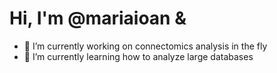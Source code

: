 # Hi, I'm @mariaioan &
- 🔭 I’m currently working on connectomics analysis in the fly
- 🌱 I’m currently learning how to analyze large databases
